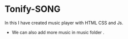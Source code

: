 # Tonify-SONG
In this I have created music player with HTML CSS and Js.
- We can also add more music in music folder .

